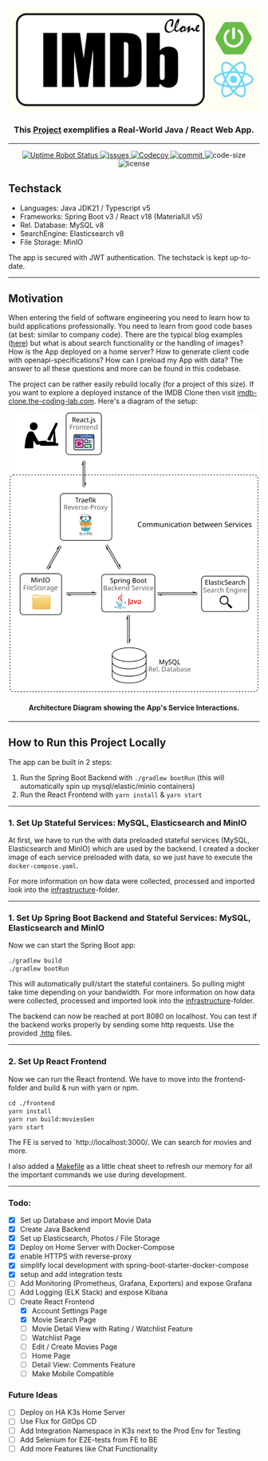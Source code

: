 
<p align="center">
  <a href="https://imdb-clone.the-coding-lab.com/" target="_blank">
    <img alt="imdb-clone-logo" width="500" src="docs/imdb-clone-logo.jpg" />
  </a>

  <h3 align="center">This <a href="https://imdb-clone.the-coding-lab.com/" target="_blank">Project</a>  exemplifies a Real-World Java / React Web App.</h3>
</p>

---

<p align="center">

  <a href="https://stats.uptimerobot.com/5KMN7t0E5M">
    <img alt="Uptime Robot Status" src="https://img.shields.io/uptimerobot/status/m794347971-509793e3b2e4d89beb04d2fb" />
  </a>
  <a href="https://github.com/NiklasTiede/IMDb-Clone/issues">
    <img alt="issues" src="https://img.shields.io/github/issues-raw/niklastiede/imdb-clone" />
  </a>
  <a href="https://app.codecov.io/gh/NiklasTiede/imdb-clone/src/test">
    <img alt="Codecov" src="https://img.shields.io/codecov/c/github/NiklasTiede/imdb-clone">
  </a>
  <a href="https://github.com/NiklasTiede/IMDb-Clone/commits/master">
    <img alt="commit" src="https://img.shields.io/github/last-commit/NiklasTiede/IMDb-Clone">
  </a>
  <a>
    <img alt="code-size" src="https://img.shields.io/github/languages/code-size/niklastiede/imdb-clone" />
  </a>
  <a>
    <img alt="license" src="https://img.shields.io/github/license/niklastiede/imdb-clone" />
  </a>
</p>

## Techstack
- Languages: Java JDK21 / Typescript v5
- Frameworks: Spring Boot v3 / React v18 (MaterialUI v5)
- Rel. Database: MySQL v8
- SearchEngine: Elasticsearch v8
- File Storage: MinIO

The app is secured with JWT authentication. The techstack is kept up-to-date. 

---

## Motivation

When entering the field of software engineering you need to learn how to build applications professionally.
You need to learn from good code bases (at best: similar to company code). There are the typical blog examples 
([here](https://github.com/gothinkster/realworld)) but what is about search functionality or the handling 
of images? How is the App deployed on a home server? How to generate client code with openapi-specifications?
How can I preload my App with data? The answer to all these questions and more can be found in this codebase.

The project can be rather easily rebuild locally (for a project of this size). If you want to explore a deployed 
instance of the IMDB Clone then visit [imdb-clone.the-coding-lab.com](https://imdb-clone.the-coding-lab.com/). 
Here's a diagram of the setup:

<p align="center">
  <img  alt="architecture-diagram" width="500" src="docs/imdb-clone-flow-schema.svg" />

<h4 align="center">Architecture Diagram showing the App's Service Interactions.</h4>
</p>

---

## How to Run this Project Locally

The app can be built in 2 steps:

1. Run the Spring Boot Backend with `./gradlew bootRun` (this will automatically spin up mysql/elastic/minio containers)
2. Run the React Frontend with `yarn install` & `yarn start`

---

### 1. Set Up Stateful Services: MySQL, Elasticsearch and MinIO

At first, we have to run the with data preloaded stateful services (MySQL, Elasticsearch and 
MinIO) which are used by the backend. I created a docker image of each service preloaded with 
data, so we just have to execute the `docker-compose.yaml`.

For more information on how data were collected, processed and imported look into 
the [infrastructure](./infrastructure/README.md)-folder.

--- 

### 1. Set Up Spring Boot Backend and Stateful Services: MySQL, Elasticsearch and MinIO

Now we can start the Spring Boot app:

```shell
./gradlew build
./gradlew bootRun
```

This will automatically pull/start the stateful containers. So pulling might take time depending 
on your bandwidth. For more information on how data were collected, processed and imported look into
the [infrastructure](./infrastructure/README.md)-folder.

The backend can now be reached at port 8080 on localhost. You can test if the backend works properly by 
sending some http requests. Use the provided [.http](./src/main/resources/api-calls) files.

---

### 2. Set Up React Frontend

Now we can run the React frontend. We have to move into the frontend-folder and build & run with yarn or npm. 

```shell
cd ./frontend
yarn install
yarn run build:moviesGen
yarn start
```

The FE is served to `http://localhost:3000/. We can search for movies and more.

I also added a [Makefile](Makefile) as a little cheat sheet to refresh our memory for all the important commands 
we use during development.

---

### Todo:

- [x] Set up Database and import Movie Data
- [x] Create Java Backend
- [x] Set up Elasticsearch, Photos / File Storage
- [x] Deploy on Home Server with Docker-Compose
- [x] enable HTTPS with reverse-proxy
- [x] simplify local development with spring-boot-starter-docker-compose
- [x] setup and add integration tests
- [ ] Add Monitoring (Prometheus, Grafana, Exporters) and expose Grafana
- [ ] Add Logging (ELK Stack) and expose Kibana
- [ ] Create React Frontend
  - [x] Account Settings Page
  - [x] Movie Search Page
  - [ ] Movie Detail View with Rating / Watchlist Feature
  - [ ] Watchlist Page
  - [ ] Edit / Create Movies Page
  - [ ] Home Page
  - [ ] Detail View: Comments Feature
  - [ ] Make Mobile Compatible

### Future Ideas
- [ ] Deploy on HA K3s Home Server
- [ ] Use Flux for GitOps CD
- [ ] Add Integration Namespace in K3s next to the Prod Env for Testing
- [ ] Add Selenium for E2E-tests from FE to BE
- [ ] Add more Features like Chat Functionality
